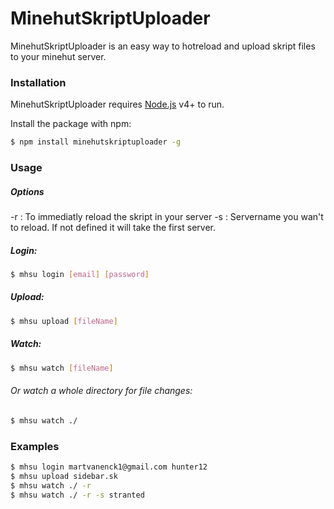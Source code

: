# MinehutSkriptUploader

MinehutSkriptUploader is an easy way to hotreload and upload skript files to your minehut server.


### Installation

MinehutSkriptUploader requires [Node.js](https://nodejs.org/) v4+ to run.

Install the package with npm:

```sh
$ npm install minehutskriptuploader -g
```

### Usage

##### Options
-r : To immediatly reload the skript in your server
-s : Servername you wan't to reload. If not defined it will take the first server.

##### Login:

```sh
$ mhsu login [email] [password]
```

##### Upload:
```sh
$ mhsu upload [fileName]
```

##### Watch:
```sh
$ mhsu watch [fileName]
```
###### Or watch a whole directory for file changes:
```sh
$ mhsu watch ./
```

### Examples
```sh
$ mhsu login martvanenck1@gmail.com hunter12
$ mhsu upload sidebar.sk
$ mhsu watch ./ -r
$ mhsu watch ./ -r -s stranted
```